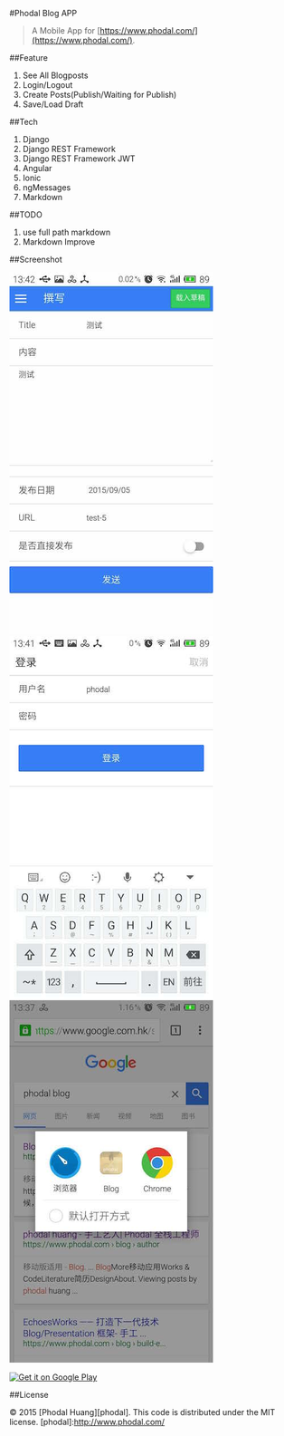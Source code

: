 #Phodal Blog APP

> A Mobile App for [https://www.phodal.com/](https://www.phodal.com/).

##Feature

1. See All Blogposts
2. Login/Logout
3. Create Posts(Publish/Waiting for Publish)
4. Save/Load Draft

##Tech 

1. Django 
2. Django REST Framework
3. Django REST Framework JWT
4. Angular
5. Ionic
6. ngMessages
7. Markdown


##TODO

1. use full path markdown
2. Markdown Improve

##Screenshot

![Phodal App](./screenshots/1.pic.jpg) ![Phodal App](./screenshots/3.pic.jpg) ![Phodal App](./screenshots/6.pic.jpg)

<a href="https://play.google.com/store/apps/details?id=com.phodal.designiot">
  <img alt="Get it on Google Play"
       src="https://developer.android.com/images/brand/zh-cn_generic_rgb_wo_60.png" />
</a>

##License

© 2015 [Phodal Huang][phodal]. This code is distributed under the MIT license.
[phodal]:http://www.phodal.com/
